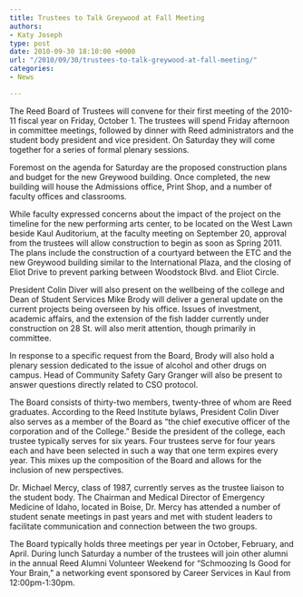 ```yaml
---
title: Trustees to Talk Greywood at Fall Meeting
authors:
- Katy Joseph
type: post
date: 2010-09-30 18:10:00 +0000
url: "/2010/09/30/trustees-to-talk-greywood-at-fall-meeting/"
categories:
- News

---
```

The Reed Board of Trustees will convene for their first meeting of the 2010-11 fiscal year on Friday, October 1. The trustees will spend Friday afternoon in committee meetings, followed by dinner with Reed administrators and the student body president and vice president. On Saturday they will come together for a series of formal plenary sessions.

Foremost on the agenda for Saturday are the proposed construction plans and budget for the new Greywood building. Once completed, the new building will house the Admissions office, Print Shop, and a number of faculty offices and classrooms.

While faculty expressed concerns about the impact of the project on the timeline for the new performing arts center, to be located on the West Lawn beside Kaul Auditorium, at the faculty meeting on September 20, approval from the trustees will allow construction to begin as soon as Spring 2011. The plans include the construction of a courtyard between the ETC and the new Greywood building similar to the International Plaza, and the closing of Eliot Drive to prevent parking between Woodstock Blvd. and Eliot Circle.

President Colin Diver will also present on the wellbeing of the college and Dean of Student Services Mike Brody will deliver a general update on the current projects being overseen by his office. Issues of investment, academic affairs, and the extension of the fish ladder currently under construction on 28 St. will also merit attention, though primarily in committee.

In response to a specific request from the Board, Brody will also hold a plenary session dedicated to the issue of alcohol and other drugs on campus. Head of Community Safety Gary Granger will also be present to answer questions directly related to CSO protocol.

The Board consists of thirty-two members, twenty-three of whom are Reed graduates. According to the Reed Institute bylaws, President Colin Diver also serves as a member of the Board as “the chief executive officer of the corporation and of the College.” Beside the president of the college, each trustee typically serves for six years. Four trustees serve for four years each and have been selected in such a way that one term expires every year. This mixes up the composition of the Board and allows for the inclusion of new perspectives.

Dr. Michael Mercy, class of 1987, currently serves as the trustee liaison to the student body. The Chairman and Medical Director of Emergency Medicine of Idaho, located in Boise, Dr. Mercy has attended a number of student senate meetings in past years and met with student leaders to facilitate communication and connection between the two groups.

The Board typically holds three meetings per year in October, February, and April. During lunch Saturday a number of the trustees will join other alumni in the annual Reed Alumni Volunteer Weekend for “Schmoozing Is Good for Your Brain,” a networking event sponsored by Career Services in Kaul from 12:00pm-1:30pm.